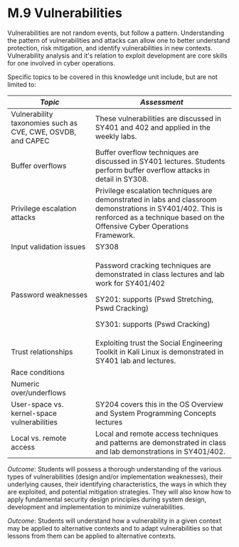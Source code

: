 # M.9 Vulnerabilities

Vulnerabilities are not random events, but follow a pattern.
Understanding the pattern of vulnerabilities and attacks can allow one
to better understand protection, risk mitigation, and identify
vulnerabilities in new contexts. Vulnerability analysis and it's
relation to exploit development are core skills for one involved in
cyber operations.

Specific topics to be covered in this knowledge unit include, but are
not limited to:

| ***Topic***                                                  | ***Assessment***
|--------------------------------------------------------------|------------------------------------------------------------------------------------------------------------------------------------------------------------------------------------------
| Vulnerability taxonomies such as CVE, CWE, OSVDB, and CAPEC  | These vulnerabilities are discussed in SY401 and 402 and applied in the weekly labs. |
| Buffer overflows                                             | Buffer overflow techniques are discussed in SY401 lectures. Students perform buffer overflow attacks in detail in SY308. |
| Privilege escalation attacks                                 | Privilege escalation techniques are demonstrated in labs and classroom demonstrations in SY401/402. This is renforced as a technique based on the Offensive Cyber Operations Framework. |
| Input validation issues                                      | SY308 |
| Password weaknesses                                          | <p>Password cracking techniques are demonstrated in class lectures and lab work for SY401/402<p>SY201: supports (Pswd Stretching, Pswd Cracking)<p>SY301: supports (Pswd Cracking) |
| Trust relationships                                          | Exploiting trust the Social Engineering Toolkit in Kali Linux is demonstrated in SY401 lab and lectures. |
| Race conditions                                              | |
| Numeric over/underflows                                      | |
| User-space vs. kernel-space vulnerabilities                  | SY204 covers this in the OS Overview and System Programming Concepts lectures |
| Local vs. remote access                                      | Local and remote access techniques and patterns are demonstrated in class and lab demonstrations in SY401/402. |

*Outcome*: Students will possess a thorough understanding of the various
types of vulnerabilities (design and/or implementation weaknesses),
their underlying causes, their identifying characteristics, the ways in
which they are exploited, and potential mitigation strategies. They will
also know how to apply fundamental security design principles during
system design, development and implementation to minimize
vulnerabilities.

*Outcome*: Students will understand how a vulnerability in a given
context may be applied to alternative contexts and to adapt
vulnerabilities so that lessons from them can be applied to alternative
contexts.
